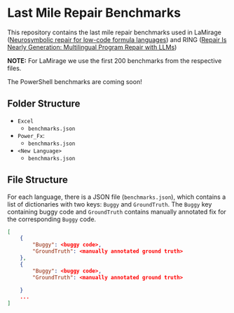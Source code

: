 # Last Mile Repair Benchmarks

This repository contains the last mile repair benchmarks used in LaMirage ([Neurosymbolic repair for low-code formula languages](https://dl.acm.org/doi/abs/10.1145/3563327))
and RING ([Repair Is Nearly Generation: Multilingual Program Repair with LLMs](https://arxiv.org/abs/2208.11640))

**NOTE:** For LaMirage we use the first 200 benchmarks from the respective files.

The PowerShell benchmarks are coming soon!

## Folder Structure

- `Excel`
    - `benchmarks.json`
- `Power_Fx`:
    - `benchmarks.json`
- `<New Language>`
    - `benchmarks.json`


## File Structure
For each language, there is a JSON file (`benchmarks.json`), which contains a list of dictionaries
with two keys: `Buggy` and `GroundTruth`. The `Buggy` key containing buggy code and `GroundTruth`
contains manually annotated fix for the corresponding `Buggy` code.

```JSON
[
    {
        "Buggy": <buggy code>,
        "GroundTruth": <manually annotated ground truth>
    },
    {
        "Buggy": <buggy code>,
        "GroundTruth": <manually annotated ground truth>
    
    }
    ...
]
```